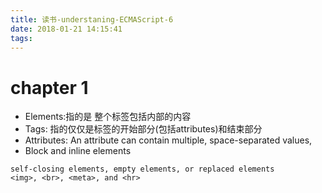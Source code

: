 ```yaml
---
title: 读书-understaning-ECMAScript-6
date: 2018-01-21 14:15:41
tags:
---
```


# chapter 1


- Elements:指的是 整个标签包括内部的内容
- Tags: 指的仅仅是标签的开始部分(包括attributes)和结束部分
- Attributes: An attribute can contain multiple, space-separated values,
- Block and inline elements

```
self-closing elements, empty elements, or replaced elements
<img>, <br>, <meta>, and <hr>
```

